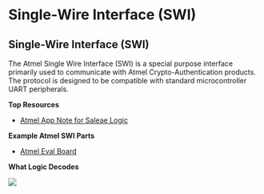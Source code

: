 # Single-Wire Interface \(SWI\)

## Single-Wire Interface \(SWI\)

The Atmel Single Wire Interface \(SWI\) is a special purpose interface primarily used to communicate with Atmel Crypto-Authentication products. The protocol is designed to be compatible with standard microcontroller UART peripherals.

**Top Resources**

* [Atmel App Note for Saleae Logic](http://www.atmel.com/Images/Atmel-8847-CryptoAuth-ATSHA204-SWI-I2C-Debugging-Saleae-Logic-Analyzer-ApplicationNote.pdf)

**Example Atmel SWI Parts**

* [Atmel Eval Board](http://www.atmel.com/tools/AT88CK454BLACK.aspx)

**What Logic Decodes**

[ ![](https://trello-attachments.s3.amazonaws.com/57215da0d6b19b4ab3609e8c/1497x136/a4270d321ca08d3c9c26a9c4dae05482/ASWI.png) ](https://trello-attachments.s3.amazonaws.com/57215da0d6b19b4ab3609e8c/1497x136/a4270d321ca08d3c9c26a9c4dae05482/ASWI.png)

